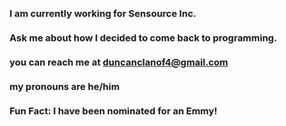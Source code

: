 ### I am currently working for Sensource Inc.
### Ask me about how I decided to come back to programming.
### you can reach me at duncanclanof4@gmail.com
### my pronouns are he/him
### Fun Fact:  I have been nominated for an Emmy!


<!--
**KDuncanof4/KDuncanof4** is a ✨ _special_ ✨ repository because its `README.md` (this file) appears on your GitHub profile.

Here are some ideas to get you started:

- 🔭 I’m currently working on ...
- 🌱 I’m currently learning ...
- 👯 I’m looking to collaborate on ...
- 🤔 I’m looking for help with ...
- 💬 Ask me about ...
- 📫 How to reach me: ...
- 😄 Pronouns: ...
- ⚡ Fun fact: ...
-->
